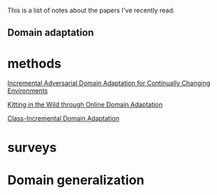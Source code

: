 This is a list of notes about the papers I've recently read.
## Domain adaptation

# methods

[Incremental Adversarial Domain Adaptation for Continually Changing Environments](https://zitao-shuai.github.io/notes/domain_adaptation_methods_1)

[Kitting in the Wild through Online Domain Adaptation](https://zitao-shuai.github.io/notes/domain_adaptation_methods_2)

[Class-Incremental Domain Adaptation](https://zitao-shuai.github.io/notes/domain_adaptation_methods_3)

# surveys

# Domain generalization
